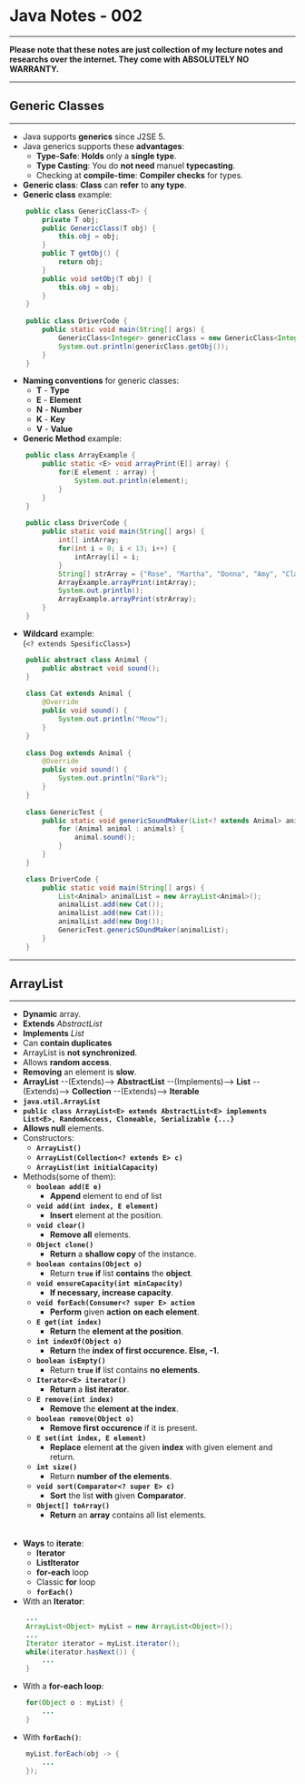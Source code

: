 # Java Notes - 002  
***
__Please note that these notes are just collection of my lecture notes and researchs over the internet. They come with ABSOLUTELY NO WARRANTY.__  
***
## Generic Classes
***
* Java supports **generics** since J2SE 5.  
* Java generics supports these **advantages**:  
    * **Type-Safe**: **Holds** only a **single type**.  
    * **Type Casting**: You do **not need** manuel **typecasting**.  
    * Checking at **compile-time**: **Compiler checks** for types.  
* **Generic class**: **Class** can **refer** to **any type**.  
* **Generic class** example:  
```java
    public class GenericClass<T> {  
        private T obj;  
        public GenericClass(T obj) {  
            this.obj = obj;  
        }  
        public T getObj() {  
            return obj;  
        }  
        public void setObj(T obj) {  
            this.obj = obj;  
        }  
    }  
  
    public class DriverCode {  
        public static void main(String[] args) {  
            GenericClass<Integer> genericClass = new GenericClass<Integer>(3);  
            System.out.println(genericClass.getObj());  
        }  
    }  
```  
* **Naming conventions** for generic classes:
    * **T** - **Type**
    * **E** - **Element**
    * **N** - **Number**
    * **K** - **Key**
    * **V** - **Value**
* **Generic Method** example:  
```java  
    public class ArrayExample {  
        public static <E> void arrayPrint(E[] array) {  
            for(E element : array) {  
                System.out.println(element);  
            }  
        }  
    }  
  
    public class DriverCode {  
        public static void main(String[] args) {  
            int[] intArray;  
            for(int i = 0; i < 13; i++) {  
                intArray[i] = i;  
            }  
            String[] strArray = {"Rose", "Martha", "Donna", "Amy", "Clara"};  
            ArrayExample.arrayPrint(intArray);  
            System.out.println();  
            ArrayExample.arrayPrint(strArray);  
        }  
    }  
```  
* **Wildcard** example:  
(`<? extends SpesificClass>`)  
```java  
    public abstract class Animal {  
        public abstract void sound();  
    }  
  
    class Cat extends Animal {  
        @Override  
        public void sound() {  
            System.out.println("Meow");  
        }  
    }  
  
    class Dog extends Animal {  
        @Override  
        public void sound() {  
            System.out.println("Bark");  
        }  
    }  
  
    class GenericTest {  
        public static void genericSoundMaker(List<? extends Animal> animals) {  
            for (Animal animal : animals) {  
                animal.sound();  
            }  
        }  
    }  

    class DriverCode {  
        public static void main(String[] args) {  
            List<Animal> animalList = new ArrayList<Animal>();  
            animalList.add(new Cat());  
            animalList.add(new Cat());  
            animalList.add(new Dog());  
            GenericTest.genericSOundMaker(animalList);  
        }  
    }  
```  
***
## ArrayList
***
* **Dynamic** array.
* **Extends** *AbstractList* 
* **Implements** *List*
* Can **contain duplicates**
* ArrayList is **not synchronized**.
* Allows **random access**.
* **Removing** an element is **slow**.
* **ArrayList** --(Extends)--> **AbstractList** --(Implements)--> **List** --(Extends)--> **Collection** --(Extends)--> **Iterable**
* **`java.util.ArrayList`**
* **`public class ArrayList<E> extends AbstractList<E> implements List<E>, RandomAccess, Cloneable, Serializable {...}`**
* **Allows null** elements.
* Constructors:
    * **`ArrayList()`**
    * **`ArrayList(Collection<? extends E> c)`**
    * **`ArrayList(int initialCapacity)`**
* Methods(some of them):
    * **`boolean add(E e)`**
        * **Append** element to end of list
    * **`void add(int index, E element)`**
        * **Insert** element at the position.
    * **`void clear()`**
        * **Remove all** elements.
    * **`Object clone()`**
        * **Return** a **shallow copy** of the instance.
    * **`boolean contains(Object o)`**
        * Return **`true`** **if** list **contains** the **object**.
    * **`void ensureCapacity(int minCapacity)`**
        * **If necessary, increase capacity**.
    * **`void forEach(Consumer<? super E> action`**
        * **Perform** given **action** **on each element**.
    * **`E get(int index)`**
        * **Return** the **element at the position**.
    * **`int indexOf(Object o)`**
        * **Return** the **index of first occurence. Else, -1.**
    * **`boolean isEmpty()`**
        * Return **`true`** **if** list contains **no elements**.
    * **`Iterator<E> iterator()`**
        * **Return** a **list iterator**.
    * **`E remove(int index)`**
        * **Remove** the **element at the index**.
    * **`boolean remove(Object o)`**
        * **Remove first occurence** if it is present.
    * **`E set(int index, E element)`**
        * **Replace** element **at** the given **index** with given element and return.
    * **`int size()`**
        * Return **number of the elements**.
    * **`void sort(Comparator<? super E> c)`**
        * **Sort** the list **with** given **Comparator**.
    * **`Object[] toArray()`**
        * **Return** an **array** contains all list elements.
######
* **Ways** to **iterate**:
    * **Iterator**
    * **ListIterator**
    * **for-each** loop
    * Classic **for** loop
    * **`forEach()`**
* With an **Iterator**:  
```java
    ...  
    ArrayList<Object> myList = new ArrayList<Object>();  
    ...  
    Iterator iterator = myList.iterator();  
    while(iterator.hasNext()) {  
        ...  
    }  
```  
* With a **for-each loop**:  
```java  
    for(Object o : myList) {  
        ...  
    }  
```  
* With **`forEach()`**:
```java  
    myList.forEach(obj -> {  
        ...  
    });  
```  
